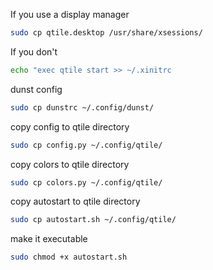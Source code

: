 If you use a display manager
```bash
sudo cp qtile.desktop /usr/share/xsessions/
```
If you don't
```bash
echo "exec qtile start >> ~/.xinitrc
```
dunst config 
```bash
sudo cp dunstrc ~/.config/dunst/
```
copy config to qtile directory
```bash
sudo cp config.py ~/.config/qtile/
```
copy colors to qtile directory
```bash
sudo cp colors.py ~/.config/qtile/
```
copy autostart to qtile directory
```bash
sudo cp autostart.sh ~/.config/qtile/
```
 make it executable 
```bash
sudo chmod +x autostart.sh
```
